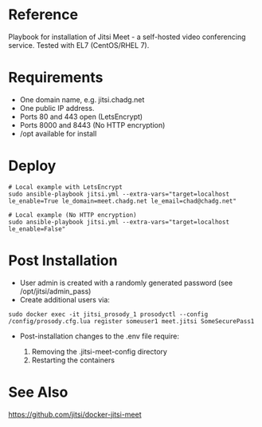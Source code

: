 # Reference
Playbook for installation of Jitsi Meet - a self-hosted video conferencing service. Tested with EL7 (CentOS/RHEL 7).

# Requirements
- One domain name, e.g. jitsi.chadg.net
- One public IP address.
- Ports 80 and 443 open (LetsEncrypt)
- Ports 8000 and 8443 (No HTTP encryption)
- /opt available for install
# Deploy
```
# Local example with LetsEncrypt
sudo ansible-playbook jitsi.yml --extra-vars="target=localhost le_enable=True le_domain=meet.chadg.net le_email=chad@chadg.net"

# Local example (No HTTP encryption)
sudo ansible-playbook jitsi.yml --extra-vars="target=localhost le_enable=False"
```

# Post Installation
- User admin is created with a randomly generated password (see /opt/jitsi/admin_pass)
- Create additional users via:
```
sudo docker exec -it jitsi_prosody_1 prosodyctl --config /config/prosody.cfg.lua register someuser1 meet.jitsi SomeSecurePass1
```
- Post-installation changes to the .env file require:

   1. Removing the .jitsi-meet-config directory
   2. Restarting the containers

# See Also
https://github.com/jitsi/docker-jitsi-meet
